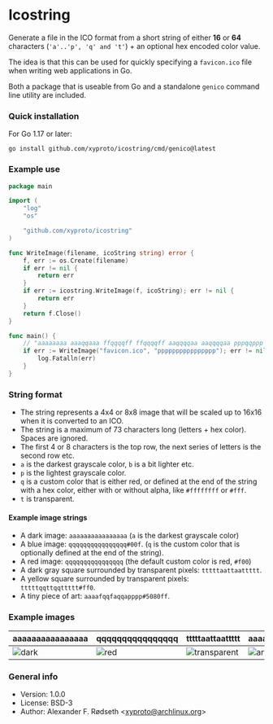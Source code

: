 # Icostring

Generate a file in the ICO format from a short string of either **16** or **64** characters (`'a'..'p', 'q' and 't'`) + an optional hex encoded color value.

The idea is that this can be used for quickly specifying a `favicon.ico` file when writing web applications in Go.

Both a package that is useable from Go and a standalone `genico` command line utility are included.

### Quick installation

For Go 1.17 or later:

    go install github.com/xyproto/icostring/cmd/genico@latest

### Example use

```go
package main

import (
    "log"
    "os"

    "github.com/xyproto/icostring"
)

func WriteImage(filename, icoString string) error {
    f, err := os.Create(filename)
    if err != nil {
        return err
    }
    if err := icostring.WriteImage(f, icoString); err != nil {
        return err
    }
    return f.Close()
}

func main() {
    // "aaaaaaaa aaaqqaaa ffqqqqff ffqqqqff aaqqqqaa aaqqqqaa pppqqppp pppppppp #08f" is also a valid icostring
    if err := WriteImage("favicon.ico", "pppppppppppppppp"); err != nil {
        log.Fatalln(err)
    }
}
```

### String format

* The string represents a 4x4 or 8x8 image that will be scaled up to 16x16 when it is converted to an ICO.
* The string is a maximum of 73 characters long (letters + hex color). Spaces are ignored.
* The first 4 or 8 characters is the top row, the next series of letters is the second row etc.
* `a` is the darkest grayscale color, `b` is a bit lighter etc.
* `p` is the lightest grayscale color.
* `q` is a custom color that is either red, or defined at the end of the string with a hex color, either with or without alpha, like `#ffffffff` or `#fff`.
* `t` is transparent.

#### Example image strings

* A dark image: `aaaaaaaaaaaaaaaa` (`a` is the darkest grayscale color)
* A blue image: `qqqqqqqqqqqqqqqq#00f`. (`q` is the custom color that is optionally defined at the end of the string).
* A red image: `qqqqqqqqqqqqqqqq` (the default custom color is red, `#f00`)
* A dark gray square surrounded by transparent pixels: `tttttaattaattttt`.
* A yellow square surrounded by transparent pixels: `tttttqqttqqttttt#ff0`.
* A tiny piece of art: `aaaafqqfaqqapppp#5080ff`.

### Example images

| aaaaaaaaaaaaaaaa                  | qqqqqqqqqqqqqqqq                  | tttttaattaattttt                             | aaaafqqfaqqapppp#5080ff                     |
| --------------------------------- | --------------------------------- | -------------------------------------------- | ------------------------------------------- |
| ![dark](img/aaaaaaaaaaaaaaaa.ico) | ![red](img/qqqqqqqqqqqqqqqq.ico)  | ![transparent](img/tttttaattaattttt.ico)     | ![art](img/aaaafqqfaqqapppp.ico)            |

### General info

* Version: 1.0.0
* License: BSD-3
* Author: Alexander F. Rødseth &lt;xyproto@archlinux.org&gt;
